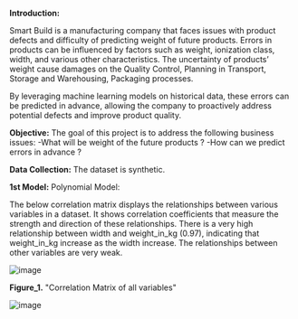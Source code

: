 **Introduction:**

Smart Build is a manufacturing company that faces issues with product defects and difficulty of predicting weight of future products. Errors in products can be influenced by factors such as weight, ionization class, width, and various other characteristics.
The uncertainty of products’ weight cause damages on the Quality Control, Planning in Transport, Storage and Warehousing, Packaging processes.

By leveraging machine learning models on historical data, these errors can be predicted in advance, allowing the company to proactively address potential defects and improve product quality.

**Objective:** The goal of this project is to address the following business issues: -What will be weight of the future products ? -How can we predict errors in advance ? 

**Data Collection:** The dataset is synthetic.

**1st Model:** Polynomial Model:

The below correlation matrix displays the relationships between various variables in a dataset. It shows correlation coefficients that measure the strength and direction of these relationships. There is a very high relationship between width and weight_in_kg (0.97), indicating that weight_in_kg increase as the width increase. The relationships between other variables are very weak.

![image](https://github.com/user-attachments/assets/4e8b45ac-674a-4088-b8fd-6b826826d148)

**Figure_1.** "Correlation Matrix of all variables"



![image](https://github.com/user-attachments/assets/9ef67098-99e4-48aa-ade7-3d2600e25c07)

